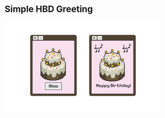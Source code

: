 # Simple HBD Greeting


<p align="center">
  <img src="https://github.com/viio00/Simple-Happy-Birthday-Greeting/blob/main/Objects/View.png" alt="main" width="800">
</p>
